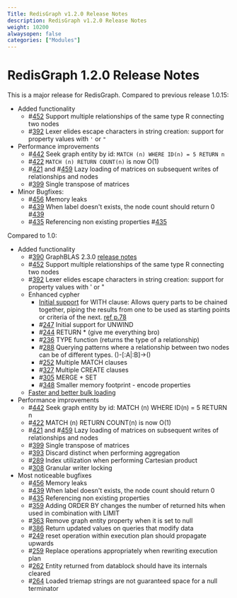 ```yaml
---
Title: RedisGraph v1.2.0 Release Notes
description: RedisGraph v1.2.0 Release Notes
weight: 10200
alwaysopen: false
categories: ["Modules"]
---
```

# RedisGraph 1.2.0 Release Notes

This is a major release for RedisGraph.
Compared to previous release 1.0.15:
* Added functionality
  * #[452](https://github.com/RedisGraph/RedisGraph/issues/452) Support multiple relationships of the same type R connecting two nodes
  * #[392](https://github.com/RedisGraph/RedisGraph/issues/392) Lexer elides escape characters in string creation: support for property values with `'` or `"`
* Performance improvements
  * #[442](https://github.com/RedisGraph/RedisGraph/issues/442) Seek graph entity by id: `MATCH (n) WHERE ID(n) = 5 RETURN n`
  * #[422](https://github.com/RedisGraph/RedisGraph/issues/422) `MATCH (n) RETURN COUNT(n)` is now O(1)
  * #[421](https://github.com/RedisGraph/RedisGraph/issues/421) and #[459](https://github.com/RedisGraph/RedisGraph/issues/459) Lazy loading of matrices on subsequent writes of relationships and nodes
  * #[399](https://github.com/RedisGraph/RedisGraph/issues/399) Single transpose of matrices
* Minor Bugfixes:
  * #[456](https://github.com/RedisGraph/RedisGraph/issues/456) Memory leaks
  * #[439](https://github.com/RedisGraph/RedisGraph/issues/439) When label doesn't exists, the node count should return 0 #[439](https://github.com/RedisGraph/RedisGraph/issues/439) 
  * #[435](https://github.com/RedisGraph/RedisGraph/issues/435) Referencing non existing properties #[435](https://github.com/RedisGraph/RedisGraph/issues/435)

Compared to 1.0:
* Added functionality
  * #[390](https://github.com/RedisGraph/RedisGraph/issues/390) GraphBLAS 2.3.0 [release notes](https://github.com/RedisLabsModules/RedisGraph/pull/390#issuecomment-470620353)
  * #[452](https://github.com/RedisGraph/RedisGraph/issues/452) Support multiple relationships of the same type R connecting two nodes
  * #[392](https://github.com/RedisGraph/RedisGraph/issues/392) Lexer elides escape characters in string creation: support for property values with ' or "
  *  Enhanced cypher
     * [Initial support](https://oss.redislabs.com/redisgraph/known_limitations/#with-clause-limitations) for WITH clause: Allows query parts to be chained together, piping the results from one to be used as starting points or criteria of the next. [ref p.78](https://s3.amazonaws.com/artifacts.opencypher.org/openCypher9.pdf)
     * #[247](https://github.com/RedisGraph/RedisGraph/issues/247) Initial support for UNWIND
     * #[244](https://github.com/RedisGraph/RedisGraph/issues/244) RETURN * (give me everything bro)
     * #[236](https://github.com/RedisGraph/RedisGraph/issues/236) TYPE function (returns the type of a relationship)
     * #[288](https://github.com/RedisGraph/RedisGraph/issues/288) Querying patterns where a relationship between two nodes can be of different types. ()-[:A|:B]->()
     * #[252](https://github.com/RedisGraph/RedisGraph/issues/252) Multiple MATCH clauses
     * #[327](https://github.com/RedisGraph/RedisGraph/issues/327) Multiple CREATE clauses
     * #[305](https://github.com/RedisGraph/RedisGraph/issues/305) MERGE + SET
     * #[348](https://github.com/RedisGraph/RedisGraph/issues/348) Smaller memory footprint - encode properties
  * [Faster and better bulk loading](https://github.com/RedisGraph/redisgraph-bulk-loader)
* Performance improvements
  * #[442](https://github.com/RedisGraph/RedisGraph/issues/442) Seek graph entity by id: MATCH (n) WHERE ID(n) = 5 RETURN n
  * #[422](https://github.com/RedisGraph/RedisGraph/issues/422) MATCH (n) RETURN COUNT(n) is now O(1)
  * #[421](https://github.com/RedisGraph/RedisGraph/issues/421) and #[459](https://github.com/RedisGraph/RedisGraph/issues/459) Lazy loading of matrices on subsequent writes of relationships and nodes
  * #[399](https://github.com/RedisGraph/RedisGraph/issues/399) Single transpose of matrices
  * #[393](https://github.com/RedisGraph/RedisGraph/issues/393) Discard distinct when performing aggregation
  * #[289](https://github.com/RedisGraph/RedisGraph/issues/289) Index utilization when performing Cartesian product
  * #[308](https://github.com/RedisGraph/RedisGraph/issues/308) Granular writer locking
* Most noticeable bugfixes
  * #[456](https://github.com/RedisGraph/RedisGraph/issues/456) Memory leaks
  * #[439](https://github.com/RedisGraph/RedisGraph/issues/439) When label doesn't exists, the node count should return 0
  * #[435](https://github.com/RedisGraph/RedisGraph/issues/435) Referencing non existing properties
  * #[359](https://github.com/RedisGraph/RedisGraph/issues/359) Adding ORDER BY changes the number of returned hits when used in combination with LIMIT
  * #[363](https://github.com/RedisGraph/RedisGraph/issues/363) Remove graph entity property when it is set to null
  * #[386](https://github.com/RedisGraph/RedisGraph/issues/386) Return updated values on queries that modify data
  * #[249](https://github.com/RedisGraph/RedisGraph/issues/249) reset operation within execution plan should propagate upwards
  * #[259](https://github.com/RedisGraph/RedisGraph/issues/259) Replace operations appropriately when rewriting execution plan
  * #[262](https://github.com/RedisGraph/RedisGraph/issues/262) Entity returned from datablock should have its internals cleared
  * #[264](https://github.com/RedisGraph/RedisGraph/issues/264) Loaded triemap strings are not guaranteed space for a null terminator